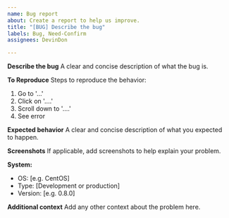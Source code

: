 ```yaml
---
name: Bug report
about: Create a report to help us improve.
title: "[BUG] Describe the bug"
labels: Bug, Need-Confirm
assignees: DevinDon

---
```


**Describe the bug**
A clear and concise description of what the bug is.

**To Reproduce**
Steps to reproduce the behavior:

1. Go to '...'
2. Click on '....'
3. Scroll down to '....'
4. See error

**Expected behavior**
A clear and concise description of what you expected to happen.

**Screenshots**
If applicable, add screenshots to help explain your problem.

**System:**

- OS: [e.g. CentOS]
- Type: [Development or production]
- Version: [e.g. 0.8.0]

**Additional context**
Add any other context about the problem here.
